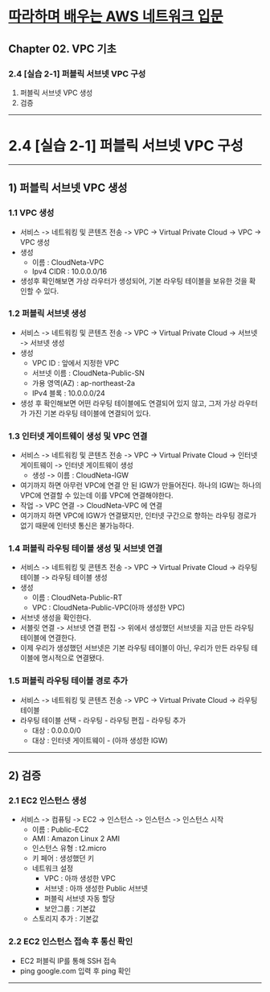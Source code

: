 # <a href = "../README.md" target="_blank">따라하며 배우는 AWS 네트워크 입문</a>
## Chapter 02. VPC 기초
### 2.4 [실습 2-1] 퍼블릭 서브넷 VPC 구성
1) 퍼블릭 서브넷 VPC 생성
2) 검증

---

# 2.4 [실습 2-1] 퍼블릭 서브넷 VPC 구성

---

## 1) 퍼블릭 서브넷 VPC 생성

### 1.1 VPC 생성
- 서비스 -> 네트워킹 및 콘텐츠 전송 -> VPC -> Virtual Private Cloud -> VPC -> VPC 생성
- 생성
  - 이름 : CloudNeta-VPC
  - Ipv4 CIDR : 10.0.0.0/16
- 생성후 확인해보면 가상 라우터가 생성되어, 기본 라우팅 테이블을 보유한 것을 확인할 수 있다.


### 1.2 퍼블릭 서브넷 생성
- 서비스 -> 네트워킹 및 콘텐츠 전송 -> VPC -> Virtual Private Cloud -> 서브넷 -> 서브넷 생성
- 생성
  - VPC ID : 앞에서 지정한 VPC
  - 서브넷 이름 : CloudNeta-Public-SN
  - 가용 영역(AZ) : ap-northeast-2a
  - IPv4 블록 : 10.0.0.0/24
- 생성 후 확인해보면 어떤 라우팅 테이블에도 연결되어 있지 않고, 그저 가상 라우터가 가진 기본 라우팅 테이블에 연결되어 있다.

### 1.3 인터넷 게이트웨이 생성 및 VPC 연결
- 서비스 -> 네트워킹 및 콘텐츠 전송 -> VPC -> Virtual Private Cloud -> 인터넷 게이트웨이 -> 인터넷 게이트웨이 생성
  - 생성 -> 이름 : CloudNeta-IGW
- 여기까지 하면 아무런 VPC에 연결 안 된 IGW가 만들어진다. 하나의 IGW는 하나의 VPC에 연결할 수 있는데 이를 VPC에 연결해야한다.
- 작업 -> VPC 연결 -> CloudNeta-VPC 에 연결
- 여기까지 하면 VPC에 IGW가 연결됐지만, 인터넷 구간으로 향하는 라우팅 경로가 없기 때문에 인터넷 통신은 불가능하다.

### 1.4 퍼블릭 라우팅 테이블 생성 및 서브넷 연결
- 서비스 -> 네트워킹 및 콘텐츠 전송 -> VPC -> Virtual Private Cloud -> 라우팅 테이블 -> 라우팅 테이블 생성
- 생성
  - 이름 : CloudNeta-Public-RT
  - VPC : CloudNeta-Public-VPC(아까 생성한 VPC)
- 서브넷 생성을 확인한다.
- 서블릿 연결 -> 서브넷 연결 편집 -> 위에서 생성했던 서브넷을 지금 만든 라우팅 테이블에 연결한다.
- 이제 우리가 생성했던 서브넷은 기본 라우팅 테이블이 아닌, 우리가 만든 라우팅 테이블에 명시적으로 연결됐다.

### 1.5 퍼블릭 라우팅 테이블 경로 추가
- 서비스 -> 네트워킹 및 콘텐츠 전송 -> VPC -> Virtual Private Cloud -> 라우팅 테이블
- 라우팅 테이블 선택 - 라우팅 - 라우팅 편집 - 라우팅 추가
  - 대상 : 0.0.0.0/0
  - 대상 : 인터넷 게이트웨이 - (아까 생성한 IGW)

---

## 2) 검증

### 2.1 EC2 인스턴스 생성
- 서비스 -> 컴퓨팅 -> EC2 -> 인스턴스 -> 인스턴스 -> 인스턴스 시작
  - 이름 : Public-EC2
  - AMI : Amazon Linux 2 AMI
  - 인스턴스 유형 : t2.micro
  - 키 페어 : 생성했던 키
  - 네트워크 설정
    - VPC : 아까 생성한 VPC
    - 서브넷 : 아까 생성한 Public 서브넷
    - 퍼블릭 서브넷 자동 할당
    - 보안그룹 : 기본값
  - 스토리지 추가 : 기본값

### 2.2 EC2 인스턴스 접속 후 통신 확인
- EC2 퍼블릭 IP를 통해 SSH 접속
- ping google.com 입력 후 ping 확인

---
